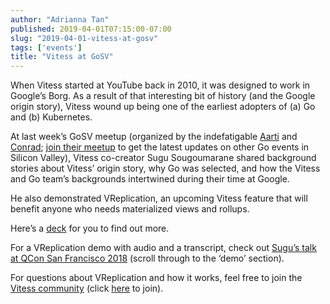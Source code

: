 ```yaml
---
author: "Adrianna Tan"
published: 2019-04-01T07:15:00-07:00
slug: "2019-04-01-vitess-at-gosv"
tags: ['events']
title: "Vitess at GoSV"
---
```


When Vitess started at YouTube back in 2010, it was designed to work in Google’s Borg. As a result of that interesting bit of history (and the Google origin story), Vitess wound up being one of the earliest adopters of (a) Go and (b) Kubernetes.

At last week’s GoSV meetup (organized by the indefatigable [Aarti](https://twitter.com/classyhacker) and [Conrad](https://twitter.com/conradwt); [join their meetup](https://www.meetup.com/Go-Silicon-Valley/) to get the latest updates on other Go events in Silicon Valley), Vitess co-creator Sugu Sougoumarane shared background stories about Vitess’ origin story, why Go was selected, and how the Vitess and Go team’s backgrounds intertwined during their time at Google.

He also demonstrated VReplication, an upcoming Vitess feature that will benefit anyone who needs materialized views and rollups.

Here’s a [deck](../../files/2019-vitess-gosv.pdf) for you to find out more. 

For a VReplication demo with audio and a transcript, check out [Sugu’s talk at QCon San Francisco 2018](https://www.infoq.com/presentations/vitess) (scroll through to the ‘demo’ section).

For questions about VReplication and how it works, feel free to join the [Vitess community](https://vitess.slack.com) (click [here](https://vitess.slack.com/join/shared_invite/enQtMzIxMDMyMzA0NzA1LTBjYjY1M2I2Yjg5YmY3ODIwOTk0N2M1YzI4Y2ViODdiNmIxMDdiMDM5YWQ1ZTc0YmJhZDdiOTliMGVkNDY4MjM) to join).
